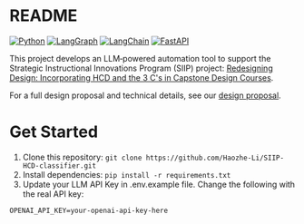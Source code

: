 # README

[![Python](https://img.shields.io/badge/Python-3.8%2B-blue?logo=python&logoColor=white)](https://www.python.org/) [![LangGraph](https://img.shields.io/badge/LangGraph-supported-7b61ff)](https://www.langgraph.dev/) [![LangChain](https://img.shields.io/badge/LangChain-supported-lightgrey?logo=langchain&logoColor=white)](https://github.com/langchain-ai/langchain) [![FastAPI](https://img.shields.io/badge/FastAPI-supported-00caff?logo=fastapi&logoColor=white)](https://fastapi.tiangolo.com/)

This project develops an LLM‑powered automation tool to support the Strategic Instructional Innovations Program (SIIP) project: [Redesigning Design: Incorporating HCD and the 3 C's in Capstone Design Courses](https://ae3.grainger.illinois.edu/programs/siip-grants/64451).

For a full design proposal and technical details, see our [design proposal](./docs/DESIGN.md).

# Get Started

1. Clone this repository: `git clone https://github.com/Haozhe-Li/SIIP-HCD-classifier.git`
2. Install dependencies: `pip install -r requirements.txt`
3. Update your LLM API Key in .env.example file. Change the following with the real API key:

```
OPENAI_API_KEY=your-openai-api-key-here
```
